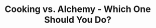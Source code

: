 ---
layout: post
title: Cooking vs. Alchemy -  Which One Should You Do?
published: true
type: video
tags: cooking
image: /files/thumbnails/62_cookingvsalch.webp
excerpt: A small pro/con comparison
post-date: 2023-10-05
upddated-date: 2023-10-05
direct-link: https://youtu.be/hS2h576QYVA
---